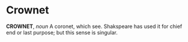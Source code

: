 # Crownet

**CROWNET**, _noun_ A coronet, which see. Shakspeare has used it for chief end or last purpose; but this sense is singular.